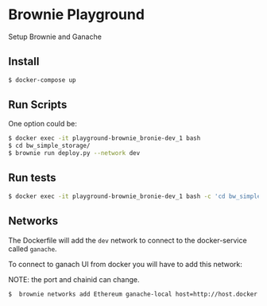 # Brownie Playground
Setup Brownie and Ganache

## Install 
```bash
$ docker-compose up
```

## Run Scripts
One option could be:

```bash
$ docker exec -it playground-brownie_bronie-dev_1 bash
$ cd bw_simple_storage/
$ brownie run deploy.py --network dev
```

## Run tests

```bash
$ docker exec -it playground-brownie_bronie-dev_1 bash -c 'cd bw_simple_storage && brownie test --network dev'
```

## Networks

The Dockerfile will add the `dev` network to connect to the docker-service called `ganache`.

To connect to ganach UI from docker you will have to add this network:

NOTE: the port and chainid can change.

```bash
$  brownie networks add Ethereum ganache-local host=http://host.docker.internal:7545 chainid=5777 
```
